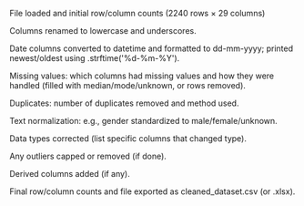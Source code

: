 File loaded and initial row/column counts (2240 rows × 29 columns)

Columns renamed to lowercase and underscores.

Date columns converted to datetime and formatted to dd-mm-yyyy; printed newest/oldest using .strftime('%d-%m-%Y').

Missing values: which columns had missing values and how they were handled (filled with median/mode/unknown, or rows removed).

Duplicates: number of duplicates removed and method used.

Text normalization: e.g., gender standardized to male/female/unknown.

Data types corrected (list specific columns that changed type).

Any outliers capped or removed (if done).

Derived columns added (if any).

Final row/column counts and file exported as cleaned_dataset.csv (or .xlsx).
